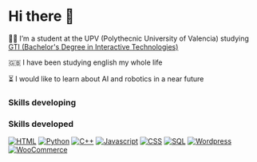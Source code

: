 # Hi there 👋


👨‍🎓 I’m a student at the UPV (Polythecnic University of Valencia) studying [GTI (Bachelor's Degree in Interactive Technologies)](https://www.upv.es/titulaciones/GTI/index-en.html)


🇬🇧 I have been studying english my whole life


⏳ I would like to learn about AI and robotics in a near future

### Skills developing



### Skills developed

[![HTML](https://img.shields.io/badge/HTML-f06529?style=for-the-badge&logo=html5&logoColor=white&labelColor=0E1116)]() 
[![Python](https://img.shields.io/badge/Python-4B8BBE?style=for-the-badge&logo=python&logoColor=white&labelColor=101010)]()
[![C++](https://img.shields.io/badge/C++-044F88?style=for-the-badge&logo=Cplusplus&logoColor=white&labelColor=0E1116)]()
[![Javascript](https://img.shields.io/badge/Javascript-f7df1e?style=for-the-badge&logo=javascript&logoColor=white&labelColor=0E1116)]()
[![CSS](https://img.shields.io/badge/CSS-264DE4?style=for-the-badge&logo=css3&logoColor=white&labelColor=101010)]()
[![SQL](https://img.shields.io/badge/SQL-00758F?style=for-the-badge&logo=mysql&logoColor=white&labelColor=101010)]()
[![Wordpress](https://img.shields.io/badge/Wordpress-21759B?style=for-the-badge&logo=wordpress&logoColor=white&labelColor=0E1116)]() 
[![WooCommerce](https://img.shields.io/badge/WooCommerce-7F54B3?style=for-the-badge&logo=woo&logoColor=white&labelColor=0E1116)]()
